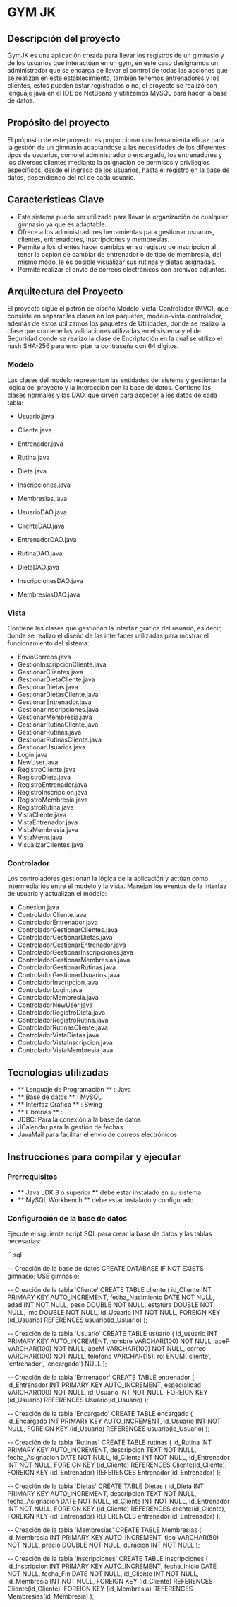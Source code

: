 # GYM JK

## Descripción del proyecto

GymJK es una aplicación creada para llevar los registros de un gimnasio y de los usuarios que interactúan en un gym, en este caso designamos un administrador que se encarga de llevar el control de todas las acciones que se realizan en este establecimiento, también tenemos entrenadores y los clientes, estos pueden estar registrados o no, el proyecto se realizó con lenguaje java en el IDE de NetBeans y utilizamos MySQL para hacer la base de datos. 

## Propósito del proyecto

El próposito de este proyecto es proporcionar una herramienta eficaz para la gestión de un gimnasio adaptandose a las necesidades de los diferentes tipos de usuarios, como el administrador o encargado, los entrenadores y los diversos clientes mediante la asignación de permisos y privilegios específicos, desde el ingreso de los usuarios, hasta el registro en la base de datos, dependiendo del rol de cada usuario.

## Características Clave

- Este sistema puede ser utilizado para llevar la organización de cualquier gimnasio ya que es adaptable.
- Ofrece a los administradores herramientas para gestionar usuarios, clientes, entrenadores, inscripciones y membresías.
- Permite a los clientes hacer cambios en su registro de inscripcion al tener la ocpion de cambiar de entrenador o de tipo de membresia, del mismo modo, le es posible visualizar sus rutinas y dietas asignadas.
- Permite realizar el envío de correos electrónicos con archivos adjuntos.

## Arquitectura del Proyecto

El proyecto sigue el patrón de diseño Modelo-Vista-Controlador (MVC), que consiste en separar las clases en los paquetes, modelo-vista-controlador, además de estos utilizamos los paquetes de Utilidades, donde se realizo la clase que contiene las validaciones utilizadas en el sistema y el de Seguridad donde se realizo la clase de Encriptación en la cual se utilizo el hash SHA-256 para encriptar la contraseña con 64 dígitos.

### Modelo

Las clases del modelo representan las entidades del sistema y gestionan la lógica del proyecto y la interacción con la base de datos. Contiene las clases normales y las DAO, que sirven para acceder a los datos de cada tabla:

- Usuario.java
- Cliente.java
- Entrenador.java
- Rutina.java
- Dieta.java
- Inscripciones.java
- Membresias.java


- UsuarioDAO.java
- ClienteDAO.java
- EntrenadorDAO.java
- RutinaDAO.java
- DietaDAO.java
- InscripcionesDAO.java
- MembresiasDAO.java

### Vista

Contiene las clases que gestionan la interfaz gráfica del usuario, es decir, donde se realizó el diseño de las interfaces utilizadas para mostrar el funcionamiento del sistema:

- EnvioCorreos.java
- GestionInscripcionCliente.java
- GestionarClientes.java
- GestionarDietaCliente.java
- GestionarDietas.java
- GestionarDietasCliente.java
- GestionarEntrenador.java
- GestionarInscripciones.java
- GestionarMembresia.java
- GestionarRutinaCliente.java
- GestionarRutinas.java
- GestionarRutinasCliente.java
- GestionarUsuarios.java
- Login.java
- NewUser.java
- RegistroCliente.java
- RegistroDieta.java
- RegistroEntrenador.java
- RegistroInscripcion.java
- RegistroMembresia.java
- RegistroRutina.java
- VistaCliente.java
- VistaEntrenador.java
- VistaMembresia.java
- VistaMenu.java
- VisualizarClientes.java

### Controlador
Los controladores gestionan la lógica de la aplicación y actúan como intermediarios entre el modelo y la vista. Manejan los eventos de la interfaz de usuario y actualizan el modelo:


- Conexion.java
- ControladorCliente.java
- ControladorEntrenador.java
- ControladorGestionarClientes.java
- ControladorGestionarDietas.java
- ControladorGestionarEntrenador.java
- ControladorGestionarInscripciones.java
- ControladorGestionarMembresias.java
- ControladorGestionarRutinas.java
- ControladorGestionarUsuarios.java
- ControladorInscripcion.java
- ControladorLogin.java
- ControladorMembresia.java
- ControladorNewUser.java
- ControladorRegistroDieta.java
- ControladorRegistroRutina.java
- ControladorRutinasCliente.java
- ControladorVistaDietas.java
- ControladorVistaInscripcion.java
- ControladorVistaMembresia.java

## Tecnologías utilizadas
-  ** Lenguaje de Programación ** : Java
-  ** Base de datos ** : MySQL
-  ** Interfaz Gráfica ** : Swing
-  ** Librerías ** :
  - JDBC: Para la conexión a la base de datos
  - JCalendar para la gestión de fechas
 -  JavaMail para facilitar el envío de correos electrónicos
 
 ## Instrucciones para compilar y ejecutar
 
### Prerrequisitos

-  ** Java JDK 8 o superior ** debe estar instalado en su sistema.
-  ** MySQL Workbench **  debe estar instalado y configurado

### Configuración de la base de datos
Ejecute el siguiente script SQL para crear la base de datos y las tablas necesarias:

`` sql

-- Creación de la base de datos
CREATE DATABASE IF NOT EXISTS gimnasio;
USE gimnasio;

-- Creación de la tabla 'Cliente'
CREATE TABLE cliente (
    id_Cliente INT PRIMARY KEY AUTO_INCREMENT,
    fecha_Nacimiento DATE NOT NULL,
    edad INT NOT NULL,
    peso DOUBLE NOT NULL,
    estatura DOUBLE NOT NULL,
    imc DOUBLE NOT NULL,
    id_Usuario INT NOT NULL,
    FOREIGN KEY (id_Usuario) REFERENCES usuario(id_Usuario)
);

-- Creación de la tabla 'Usuario'
CREATE TABLE usuario (
    id_usuario INT PRIMARY KEY AUTO_INCREMENT,
    nombre VARCHAR(100) NOT NULL,
    apeP VARCHAR(100) NOT NULL,
    apeM VARCHAR(100) NOT NULL,
    correo VARCHAR(100) NOT NULL,
    telefono VARCHAR(15),
    rol ENUM('cliente', 'entrenador', 'encargado') NULL
);

-- Creación de la tabla 'Entrenador'
CREATE TABLE entrenador (
    id_Entrenador INT PRIMARY KEY AUTO_INCREMENT,
    especialidad VARCHAR(100) NOT NULL,
    id_Usuario INT NOT NULL,
    FOREIGN KEY (id_Usuario) REFERENCES Usuario(id_Usuario)
);

-- Creación de la tabla 'Encargado'
CREATE TABLE encargado (
    id_Encargado INT PRIMARY KEY AUTO_INCREMENT,
    id_Usuario INT NOT NULL,
    FOREIGN KEY (id_Usuario) REFERENCES usuario(id_Usuario)
);

-- Creación de la tabla 'Rutinas'
CREATE TABLE rutinas (
    id_Rutina INT PRIMARY KEY AUTO_INCREMENT,
    descripcion TEXT NOT NULL,
    fecha_Asignacion DATE NOT NULL,
    id_Cliente INT NOT NULL,
    id_Entrenador INT NOT NULL,
    FOREIGN KEY (id_Cliente) REFERENCES Cliente(id_Cliente),
    FOREIGN KEY (id_Entrenador) REFERENCES Entrenador(id_Entrenador)
);

-- Creación de la tabla 'Dietas'
CREATE TABLE Dietas (
    id_Dieta INT PRIMARY KEY AUTO_INCREMENT,
    descripcion TEXT NOT NULL,
    fecha_Asignacion DATE NOT NULL,
    id_Cliente INT NOT NULL,
    id_Entrenador INT NOT NULL,
    FOREIGN KEY (id_Cliente) REFERENCES cliente(id_Cliente),
    FOREIGN KEY (id_Entrenador) REFERENCES entrenador(id_Entrenador)
);

-- Creación de la tabla 'Membresías'
CREATE TABLE Membresias (
    id_Membresia INT PRIMARY KEY AUTO_INCREMENT,
    tipo VARCHAR(50) NOT NULL,
    precio DOUBLE NOT NULL,
    duracion INT NOT NULL
);

-- Creación de la tabla 'Inscripciones'
CREATE TABLE Inscripciones (
    id_Inscripcion INT PRIMARY KEY AUTO_INCREMENT,
    fecha_Inicio DATE NOT NULL,
    fecha_Fin DATE NOT NULL,
    id_Cliente INT NOT NULL,
    id_Membresia INT NOT NULL,
    FOREIGN KEY (id_Cliente) REFERENCES Cliente(id_Cliente),
    FOREIGN KEY (id_Membresia) REFERENCES Membresias(id_Membresia)
);
```

